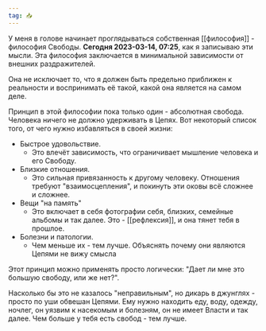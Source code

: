 ```yaml
---
tag: 📥
---
```

У меня в голове начинает проглядываться собственная [[философия]] - философия Свободы. **Сегодня 2023-03-14, 07:25**, как я записываю эти мысли. Эта философия заключается в минимальной зависимости от внешних раздражителей. 

Она не исключает то, что я должен быть предельно приближен к реальности и воспринимать её такой, какой она является на самом деле. 

Принцип в этой философии пока только один - абсолютная свобода. Человека ничего не должно удерживать в Цепях. Вот некоторый список того, от чего нужно избавляться в своей жизни:

- Быстрое удовольствие.
	- Это влечёт зависимость, что ограничивает мышление человека и его Свободу.
- Близкие отношения.
	- Это сильная привязанность к другому человеку. Отношения требуют "взаимосцепления", и покинуть эти оковы всё сложнее и сложнее.
- Вещи "на память"
	- Это включает в себя фотографии себя, близких, семейные альбомы и так далее. Это - [[рефлексия]], и она тянет тебя в прошлое.
- Болезни и патологии. 
	- Чем меньше их - тем лучше. Объяснять почему они являются Цепями не вижу смысла

Этот принцип можно применять просто логически: "Дает ли мне это большую свободу, или же нет?". 

Насколько бы это не казалось "неправильным", но дикарь в джунглях - просто по уши обвешан Цепями. Ему нужно находить еду, воду, одежду, ночлег, он уязвим к насекомым и болезням, он не имеет Власти и так далее. Чем больше у тебя есть свобод - тем лучше. 